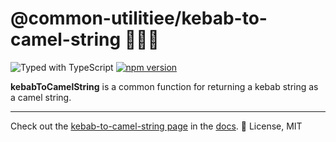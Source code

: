 # @common-utilitiee/kebab-to-camel-string 🧰🍢🐫

![Typed with TypeScript](https://flat.badgen.net/badge/icon/Typed?icon=typescript&label&labelColor=blue&color=555555)
[![npm version](https://badge.fury.io/js/%40common-utilities%2Fkebab-to-camel-string.svg)](https://badge.fury.io/js/%40common-utilities%2Fkebab-to-camel-string)

**kebabToCamelString** is a common function for returning a kebab string as a camel string.

---

Check out the [kebab-to-camel-string page](https://www.common-utilities.com/utilities/packages/kebab-to-camel-string) in the [docs](https://www.common-utilities.com). 👋  License, MIT
